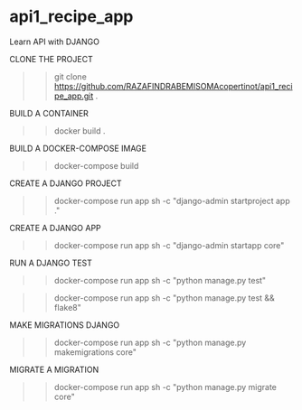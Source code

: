 # api1_recipe_app

Learn API with DJANGO

CLONE THE PROJECT

> > git clone https://github.com/RAZAFINDRABEMISOMAcopertinot/api1_recipe_app.git .

BUILD A CONTAINER

> > docker build .

BUILD A DOCKER-COMPOSE IMAGE

> > docker-compose build

CREATE A DJANGO PROJECT

> > docker-compose run app sh -c "django-admin startproject app ."

CREATE A DJANGO APP

> > docker-compose run app sh -c "django-admin startapp core"

RUN A DJANGO TEST

> > docker-compose run app sh -c "python manage.py test"

> > docker-compose run app sh -c "python manage.py test && flake8"

MAKE MIGRATIONS DJANGO

> > docker-compose run app sh -c "python manage.py makemigrations core"

MIGRATE A MIGRATION

> > docker-compose run app sh -c "python manage.py migrate core"
